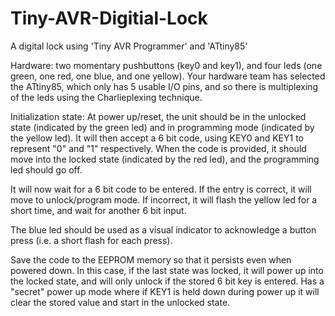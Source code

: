 # Tiny-AVR-Digitial-Lock

A digital lock using 'Tiny AVR Programmer' and 'ATtiny85'

Hardware: two momentary pushbuttons (key0 and key1), and four leds (one green, one red,
one blue, and one yellow).  Your hardware team has selected the ATtiny85,
which only has 5 usable I/O pins, and so there is multiplexing of the leds
using the Charlieplexing technique.

Initialization state:  At power up/reset, the unit should be in the
unlocked state (indicated by the green led) and in programming mode
(indicated by the yellow led).  It will then accept a 6 bit code, using
KEY0 and KEY1 to represent "0" and "1" respectively.  When the code is provided,
it should move into the locked state (indicated by the red
led), and the programming led should go off.

It will now wait for a 6 bit code to be entered.  If the entry is correct,
it will move to unlock/program mode.  If incorrect, it will flash the
yellow led for a short time, and wait for another 6 bit input.

The blue led should be used as a visual indicator to acknowledge a
button press (i.e. a short flash for each press).

Save the code to the EEPROM memory so that it persists even when powered
down.  In this case, if the last state was locked, it will power up into
the locked state, and will only unlock if the stored 6 bit key is entered.
Has a "secret" power up mode where if KEY1 is held down during power
up it will clear the stored value and start in the unlocked state.

